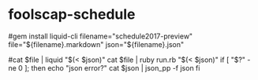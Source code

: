 # foolscap-schedule

#gem install liquid-cli
filename="schedule2017-preview"
file="${filename}.markdown"
json="${filename}.json"



#cat $file | liquid "$(< $json)"
cat $file | ruby run.rb "$(< $json)"
if [ "$?" -ne 0 ]; then
    echo "json error?"
    cat $json | json_pp -f json
fi

